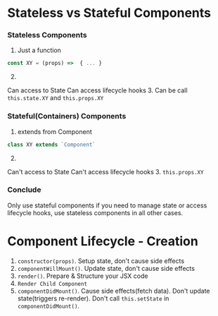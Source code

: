# Stateless vs Stateful Components
### Stateless Components
1. Just a function
```javascript
const XY = (props) =>  { ... }
```
2. 
Can access to State
Can access lifecycle hooks
3. Can be call `this.state.XY` and `this.props.XY`
### Stateful(Containers) Components
1. extends from Component
```javascript
class XY extends `Component`
```
2. 
Can't access to State
Can't access lifecycle hooks
3. `this.props.XY`

### Conclude
Only use stateful components if you need to manage state or access lifecycle hooks, use stateless components in all other cases.

# Component Lifecycle - Creation
1. `constructor(props)`. Setup state, don't cause side effects
2. `componentWillMount()`. Update state, don't cause side effects
3. `render()`. Prepare & Structure your JSX code
4. `Render Child Component`
5. `componentDidMount()`. Cause side effects(fetch data). Don't update state(triggers re-render). Don't call `this.setState` in `componentDidMount()`.